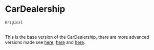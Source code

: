 # CarDealership

###### `Original`

This is the base version of the CarDealership, there are more advanced versions made see 
[here](https://github.com/Kataki-Takanashi/adv-dealership), 
[here](https://github.com/YearUp-AliAbdurRaheem/adv-dealership-v3) and
[here](https://github.com/YearUp-AliAbdurRaheem/CarDealershipDatabase).